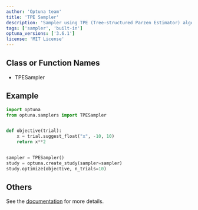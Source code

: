 ```yaml
---
author: 'Optuna team'
title: 'TPE Sampler'
description: 'Sampler using TPE (Tree-structured Parzen Estimator) algorithm.'
tags: ['sampler', 'built-in']
optuna_versions: ['3.6.1']
license: 'MIT License'
---
```


## Class or Function Names
- TPESampler

## Example
```python
import optuna
from optuna.samplers import TPESampler


def objective(trial):
    x = trial.suggest_float("x", -10, 10)
    return x**2


sampler = TPESampler()
study = optuna.create_study(sampler=sampler)
study.optimize(objective, n_trials=10)
```

## Others
See the [documentation](https://optuna.readthedocs.io/en/stable/reference/samplers/generated/optuna.samplers.TPESampler.html) for more details.
